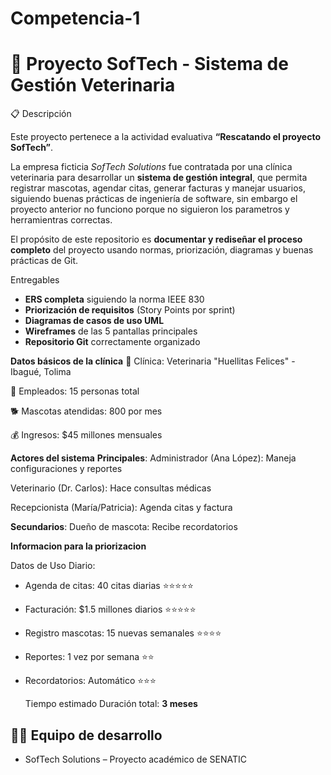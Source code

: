 # Competencia-1
# 🐾 Proyecto SofTech - Sistema de Gestión Veterinaria

 📋 Descripción
 
Este proyecto pertenece a la actividad evaluativa **“Rescatando el proyecto SofTech”**.  

La empresa ficticia *SofTech Solutions* fue contratada por una clínica veterinaria para desarrollar un **sistema de gestión integral**, que permita registrar mascotas, agendar citas, generar facturas y manejar usuarios, siguiendo buenas prácticas de ingeniería de software, sin embargo el proyecto anterior no funciono porque no siguieron los parametros y herramientras correctas.

El propósito de este repositorio es **documentar y rediseñar el proceso completo** del proyecto usando normas, priorización, diagramas y buenas prácticas de Git.

 Entregables
- **ERS completa** siguiendo la norma IEEE 830  
- **Priorización de requisitos** (Story Points por sprint)  
- **Diagramas de casos de uso UML**  
- **Wireframes** de las 5 pantallas principales  
- **Repositorio Git** correctamente organizado  

 **Datos básicos de la clínica**
🏢 Clínica: Veterinaria "Huellitas Felices" - Ibagué, Tolima

 👥 Empleados: 15 personas total
 
 🐕 Mascotas atendidas: 800 por mes
 
 💰 Ingresos: $45 millones mensuales

**Actores del sistema**
**Principales**:
Administrador (Ana López):  Maneja configuraciones y reportes

Veterinario (Dr. Carlos):  Hace consultas médicas

Recepcionista (María/Patricia):  Agenda citas y factura

**Secundarios**:
 Dueño de mascota:  Recibe recordatorios

**Informacion para la priorizacion**

Datos de Uso Diario:

- Agenda de citas: 40 citas diarias ⭐⭐⭐⭐⭐

- Facturación: $1.5 millones diarios ⭐⭐⭐⭐⭐

- Registro mascotas: 15 nuevas semanales ⭐⭐⭐⭐

- Reportes: 1 vez por semana ⭐⭐

- Recordatorios: Automático ⭐⭐⭐

  Tiempo estimado
Duración total: **3 meses**


## 👩‍💻 Equipo de desarrollo
- SofTech Solutions – Proyecto académico de SENATIC  



